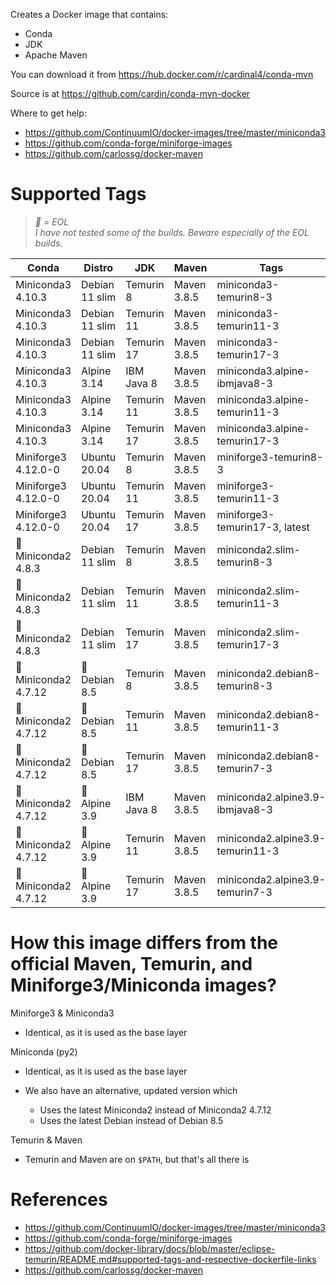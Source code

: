 Creates a Docker image that contains:

- Conda
- JDK
- Apache Maven

You can download it from https://hub.docker.com/r/cardinal4/conda-mvn

Source is at https://github.com/cardin/conda-mvn-docker

Where to get help:

- https://github.com/ContinuumIO/docker-images/tree/master/miniconda3
- https://github.com/conda-forge/miniforge-images
- https://github.com/carlossg/docker-maven

# Supported Tags

> _🌙 = EOL_  
> _I have not tested some of the builds. Beware especially of the EOL builds._

| Conda                | Distro         | JDK        | Maven       | Tags                             |
| -------------------- | -------------- | ---------- | ----------- | -------------------------------- |
| Miniconda3 4.10.3    | Debian 11 slim | Temurin 8  | Maven 3.8.5 | miniconda3-temurin8-3            |
| Miniconda3 4.10.3    | Debian 11 slim | Temurin 11 | Maven 3.8.5 | miniconda3-temurin11-3           |
| Miniconda3 4.10.3    | Debian 11 slim | Temurin 17 | Maven 3.8.5 | miniconda3-temurin17-3           |
| Miniconda3 4.10.3    | Alpine 3.14    | IBM Java 8 | Maven 3.8.5 | miniconda3.alpine-ibmjava8-3     |
| Miniconda3 4.10.3    | Alpine 3.14    | Temurin 11 | Maven 3.8.5 | miniconda3.alpine-temurin11-3    |
| Miniconda3 4.10.3    | Alpine 3.14    | Temurin 17 | Maven 3.8.5 | miniconda3.alpine-temurin17-3    |
| Miniforge3 4.12.0-0  | Ubuntu 20.04   | Temurin 8  | Maven 3.8.5 | miniforge3-temurin8-3            |
| Miniforge3 4.12.0-0  | Ubuntu 20.04   | Temurin 11 | Maven 3.8.5 | miniforge3-temurin11-3           |
| Miniforge3 4.12.0-0  | Ubuntu 20.04   | Temurin 17 | Maven 3.8.5 | miniforge3-temurin17-3, latest   |
| 🌙 Miniconda2 4.8.3  | Debian 11 slim | Temurin 8  | Maven 3.8.5 | miniconda2.slim-temurin8-3       |
| 🌙 Miniconda2 4.8.3  | Debian 11 slim | Temurin 11 | Maven 3.8.5 | miniconda2.slim-temurin11-3      |
| 🌙 Miniconda2 4.8.3  | Debian 11 slim | Temurin 17 | Maven 3.8.5 | miniconda2.slim-temurin17-3      |
| 🌙 Miniconda2 4.7.12 | 🌙 Debian 8.5  | Temurin 8  | Maven 3.8.5 | miniconda2.debian8-temurin8-3    |
| 🌙 Miniconda2 4.7.12 | 🌙 Debian 8.5  | Temurin 11 | Maven 3.8.5 | miniconda2.debian8-temurin11-3   |
| 🌙 Miniconda2 4.7.12 | 🌙 Debian 8.5  | Temurin 17 | Maven 3.8.5 | miniconda2.debian8-temurin7-3    |
| 🌙 Miniconda2 4.7.12 | 🌙 Alpine 3.9  | IBM Java 8 | Maven 3.8.5 | miniconda2.alpine3.9-ibmjava8-3  |
| 🌙 Miniconda2 4.7.12 | 🌙 Alpine 3.9  | Temurin 11 | Maven 3.8.5 | miniconda2.alpine3.9-temurin11-3 |
| 🌙 Miniconda2 4.7.12 | 🌙 Alpine 3.9  | Temurin 17 | Maven 3.8.5 | miniconda2.alpine3.9-temurin7-3  |

# How this image differs from the official Maven, Temurin, and Miniforge3/Miniconda images?

Miniforge3 & Miniconda3

- Identical, as it is used as the base layer

Miniconda (py2)

- Identical, as it is used as the base layer
- We also have an alternative, updated version which

  - Uses the latest Miniconda2 instead of Miniconda2 4.7.12
  - Uses the latest Debian instead of Debian 8.5

Temurin & Maven

- Temurin and Maven are on `$PATH`, but that's all there is

# References

- https://github.com/ContinuumIO/docker-images/tree/master/miniconda3
- https://github.com/conda-forge/miniforge-images
- https://github.com/docker-library/docs/blob/master/eclipse-temurin/README.md#supported-tags-and-respective-dockerfile-links
- https://github.com/carlossg/docker-maven
